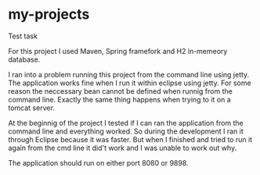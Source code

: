 # my-projects
Test task

For this project I used Maven, Spring framefork and H2 in-memeory database.

I ran into a problem running this project from the command line using jetty. The application works fine
when I run it within eclipse using jetty. For some reason the neccessary bean cannot be defined when runnig from the command line.
Exactly the same thing happens when trying to it on a tomcat server.

At the beginnig of the project I tested if I can ran the application from the command line and everything worked. So during the development I ran it through Eclipse because it was faster. But when I finished and tried to run it again from the cmd line it did't work and I was unable to work out why.

The application should run on either port 8080 or 9898.
